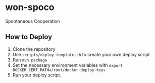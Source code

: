 # won-spoco
Spontaneous Cooperation

## How to Deploy

1. Clone the repository
2. Use `scripts/deploy-template.sh` to create your own deploy script
3. Run `mvn package`
4. Set the necessary environment variables with `export DOCKER_CERT_PATH=/root/docker-deploy-keys`
5. Run your deploy script.
   